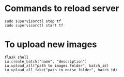# Commands to reload server
```
sudo supervisorctl stop tf
sudo supervisorctl start tf
```

# To upload new images
```
flask shell
iu.create_batch("name", "description")
iu.upload_all("path to images folder", batch_id)
iu.upload_all_fake("path to noise folder", batch_id)
```
